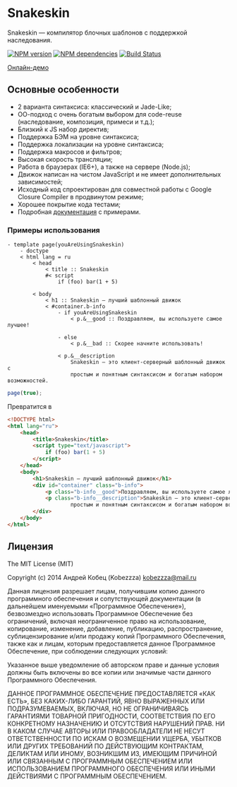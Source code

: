 # Snakeskin

Snakeskin — компилятор блочных шаблонов c поддержкой наследования.

[![NPM version](https://badge.fury.io/js/snakeskin.svg)](http://badge.fury.io/js/snakeskin)
[![NPM dependencies](https://david-dm.org/kobezzza/snakeskin.png)](https://david-dm.org/kobezzza/snakeskin)
[![Build Status](https://travis-ci.org/kobezzza/Snakeskin.svg?branch=master)](https://travis-ci.org/kobezzza/Snakeskin)

[Онлайн-демо](http://jsfiddle.net/kobezzza/NAPWB/10/)

## Основные особенности

* 2 варианта синтаксиса: классический и Jade-Like;
* ОО-подход с очень богатым выбором для code-reuse (наследование, композиция, примеси и т.д.);
* Близкий к JS набор директив;
* Поддержка БЭМ на уровне синтаксиса;
* Поддержка локализации на уровне синтаксиса;
* Поддержка макросов и фильтров;
* Высокая скорость трансляции;
* Работа в браузерах (IE6+), а также на сервере (Node.js);
* Движок написан на чистом JavaScript и не имеет дополнительных зависимостей;
* Исходный код спроектирован для совместной работы с Google Closure Compiler в продвинутом режиме;
* Хорошее покрытие кода тестами;
* Подробная [документация](https://github.com/kobezzza/Snakeskin/wiki) с примерами.

### Примеры использования

```
- template page(youAreUsingSnakeskin)
	- doctype
	< html lang = ru
		< head
			< title :: Snakeskin
			#< script
				if (foo) bar(1 + 5)
		
		< body
			< h1 :: Snakeskin — лучший шаблонный движок
			< #container.b-info
				- if youAreUsingSnakeskin
					< p.&__good :: Поздравляем, вы используете самое лучшее!
				
				- else
					< p.&__bad :: Скорее начните использовать!
				
				< p.&__description
					Snakeskin — это клиент-серверный шаблонный движок с 
					простым и понятным синтаксисом и богатым набором возможностей.
```

```js
page(true);
```

Превратится в

```html
<!DOCTYPE html>
<html lang="ru">
	<head>
		<title>Snakeskin</title>
		<script type="text/javascript">
			if (foo) bar(1 + 5)
		</script>
	</head>
	<body>
		<h1>Snakeskin — лучший шаблонный движок</h1>
		<div id="container" class="b-info">
			<p class="b-info__good">Поздравляем, вы используете самое лучшее!</p>
			<p class="b-info__description">Snakeskin — это клиент-серверный шаблонный движок с 
					простым и понятным синтаксисом и богатым набором возможностей.</p>
		</div>
	</body>
</html>
```

## Лицензия

The MIT License (MIT)

Copyright (c) 2014 Андрей Кобец (Kobezzza) <kobezzza@mail.ru>

Данная лицензия разрешает лицам, получившим копию данного программного обеспечения и
сопутствующей документации (в дальнейшем именуемыми «Программное Обеспечение»),
безвозмездно использовать Программное Обеспечение без ограничений, включая неограниченное право на использование,
копирование, изменение, добавление, публикацию, распространение, сублицензирование и/или
продажу копий Программного Обеспечения, также как и лицам, которым предоставляется данное
Программное Обеспечение, при соблюдении следующих условий:

Указанное выше уведомление об авторском праве и данные условия должны быть включены во все копии или
значимые части данного Программного Обеспечения.

ДАННОЕ ПРОГРАММНОЕ ОБЕСПЕЧЕНИЕ ПРЕДОСТАВЛЯЕТСЯ «КАК ЕСТЬ», БЕЗ КАКИХ-ЛИБО ГАРАНТИЙ, ЯВНО ВЫРАЖЕННЫХ ИЛИ ПОДРАЗУМЕВАЕМЫХ,
ВКЛЮЧАЯ, НО НЕ ОГРАНИЧИВАЯСЬ ГАРАНТИЯМИ ТОВАРНОЙ ПРИГОДНОСТИ, СООТВЕТСТВИЯ ПО ЕГО КОНКРЕТНОМУ НАЗНАЧЕНИЮ И
ОТСУТСТВИЯ НАРУШЕНИЙ ПРАВ. НИ В КАКОМ СЛУЧАЕ АВТОРЫ ИЛИ ПРАВООБЛАДАТЕЛИ НЕ НЕСУТ ОТВЕТСТВЕННОСТИ ПО ИСКАМ О
ВОЗМЕЩЕНИИ УЩЕРБА, УБЫТКОВ ИЛИ ДРУГИХ ТРЕБОВАНИЙ ПО ДЕЙСТВУЮЩИМ КОНТРАКТАМ, ДЕЛИКТАМ ИЛИ ИНОМУ, ВОЗНИКШИМ ИЗ,
ИМЕЮЩИМ ПРИЧИНОЙ ИЛИ СВЯЗАННЫМ С ПРОГРАММНЫМ ОБЕСПЕЧЕНИЕМ ИЛИ ИСПОЛЬЗОВАНИЕМ ПРОГРАММНОГО ОБЕСПЕЧЕНИЯ ИЛИ
ИНЫМИ ДЕЙСТВИЯМИ С ПРОГРАММНЫМ ОБЕСПЕЧЕНИЕМ.